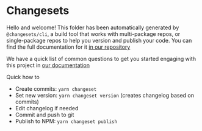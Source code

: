 # Changesets

Hello and welcome! This folder has been automatically generated by `@changesets/cli`, a build tool that works
with multi-package repos, or single-package repos to help you version and publish your code. You can
find the full documentation for it [in our repository](https://github.com/changesets/changesets)

We have a quick list of common questions to get you started engaging with this project in
[our documentation](https://github.com/changesets/changesets/blob/main/docs/common-questions.md)

Quick how to

- Create commits: `yarn changeset`
- Set new version: `yarn changeset version` (creates changelog based on commits)
- Edit changelog if needed
- Commit and push to git
- Publish to NPM: `yarn changeset publish`
